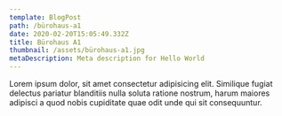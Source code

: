 ```yaml
---
template: BlogPost
path: /bürohaus-a1
date: 2020-02-20T15:05:49.332Z
title: Bürohaus A1
thumbnail: /assets/bürohaus-a1.jpg
metaDescription: Meta description for Hello World
---
```


Lorem ipsum dolor, sit amet consectetur adipisicing elit. Similique fugiat delectus pariatur blanditiis nulla soluta ratione nostrum, harum maiores adipisci a quod nobis cupiditate quae odit unde qui sit consequuntur.
